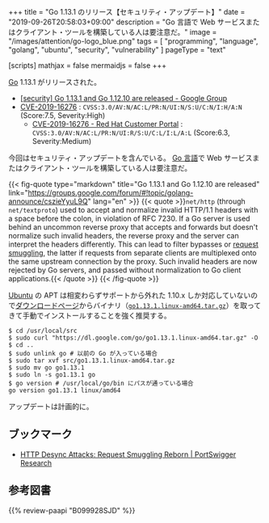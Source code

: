 +++
title = "Go 1.13.1 のリリース【セキュリティ・アップデート】"
date =  "2019-09-26T20:58:03+09:00"
description = "Go 言語で Web サービスまたはクライアント・ツールを構築している人は要注意だ。"
image = "/images/attention/go-logo_blue.png"
tags  = [ "programming", "language", "golang", "ubuntu", "security", "vulnerability" ]
pageType = "text"

[scripts]
  mathjax = false
  mermaidjs = false
+++

[Go] 1.13.1 がリリースされた。

- [[security] Go 1.13.1 and Go 1.12.10 are released - Google Group](https://groups.google.com/forum/#!topic/golang-announce/cszieYyuL9Q)
- [CVE-2019-16276](https://nvd.nist.gov/vuln/detail/CVE-2019-16276) : `CVSS:3.0/AV:N/AC:L/PR:N/UI:N/S:U/C:N/I:H/A:N` (Score:7.5, Severity:High)
    - [CVE-2019-16276 - Red Hat Customer Portal](https://access.redhat.com/security/cve/cve-2019-16276) : `CVSS:3.0/AV:N/AC:L/PR:N/UI:R/S:U/C:L/I:L/A:L` (Score:6.3, Severity:Medium)

今回はセキュリティ・アップデートを含んでいる。
[Go 言語]で Web サービスまたはクライアント・ツールを構築している人は要注意だ。

{{< fig-quote type="markdown" title="Go 1.13.1 and Go 1.12.10 are released" link="https://groups.google.com/forum/#!topic/golang-announce/cszieYyuL9Q" lang="en" >}}
{{< quote >}}`net/http` (through `net/textproto`) used to accept and normalize invalid HTTP/1.1 headers with a space before the colon, in violation of RFC 7230. If a Go server is used behind an uncommon reverse proxy that accepts and forwards but doesn't normalize such invalid headers, the reverse proxy and the server can interpret the headers differently. This can lead to filter bypasses or [request smuggling](https://portswigger.net/research/http-desync-attacks-request-smuggling-reborn), the latter if requests from separate clients are multiplexed onto the same upstream connection by the proxy. Such invalid headers are now rejected by Go servers, and passed without normalization to Go client applications.{{< /quote >}}
{{< /fig-quote >}}

[Ubuntu] の APT は相変わらずサポートから外れた 1.10.x しか対応していないので[ダウンロードページ](https://golang.org/dl/ "Downloads - The Go Programming Language")からバイナリ（[`go1.13.1.linux-amd64.tar.gz`](https://dl.google.com/go/go1.13.1.linux-amd64.tar.gz)）を取ってきて手動でインストールすることを強く推奨する。

```text
$ cd /usr/local/src
$ sudo curl "https://dl.google.com/go/go1.13.1.linux-amd64.tar.gz" -O
$ cd ..
$ sudo unlink go # 以前の Go が入っている場合
$ sudo tar xvf src/go1.13.1.linux-amd64.tar.gz
$ sudo mv go go1.13.1
$ sudo ln -s go1.13.1 go
$ go version # /usr/local/go/bin にパスが通っている場合
go version go1.13.1 linux/amd64
```

アップデートは計画的に。

## ブックマーク

- [HTTP Desync Attacks: Request Smuggling Reborn | PortSwigger Research](https://portswigger.net/research/http-desync-attacks-request-smuggling-reborn)

[Go]: https://go.dev/
[Go 言語]: https://golang.org/ "The Go Programming Language"
[Ubuntu]: https://www.ubuntu.com/ "The leading operating system for PCs, IoT devices, servers and the cloud | Ubuntu"

## 参考図書

{{% review-paapi "B099928SJD" %}} <!-- プログラミング言語Go -->
